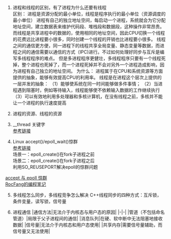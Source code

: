 
1. 进程和线程的区别，有了进程为什么还要有线程  
区别：
   进程是资源分配的最小单位，线程是程序执行的最小单位（资源调度的最小单位）
   进程有自己的独立地址空间，每启动一个进程，系统就会为它分配地址空间，建立数据表来维护代码段、堆栈段和数据段，这种操作非常昂贵。
而线程是共享进程中的数据的，使用相同的地址空间，因此CPU切换一个线程的花费远比进程要小很多，同时创建一个线程的开销也比进程要小很多。
   线程之间的通信更方便，同一进程下的线程共享全局变量、静态变量等数据，而进程之间的通信需要以通信的方式（IPC)进行。不过如何处理好同步与互斥是编写多线程程序的难点。
   但是多进程程序更健壮，多线程程序只要有一个线程死掉，整个进程也死掉了，而一个进程死掉并不会对另外一个进程造成影响，因为进程有自己独立的地址空间。
为什么：
进程属于在CPU和系统资源等方面提供的抽象，能够有效提高CPU的利用率。
线程是在进程这个层次上提供的一层并发的抽象：
（1）能够使系统在同一时间能够做多件事情；
（2）当进程遇到阻塞时，例如等待输入，线程能够使不依赖输入数据的工作继续执行
（3）可以有效地利用多处理器和多核计算机，在没有线程之前，多核并不能让一个进程的执行速度提高

2. 进程的资源、线程的资源  



3. __thread 关键字  
[参考链接]()  

4. Linux accept()/epoll_wait()惊群  
[参考链接](https://blog.csdn.net/adkada1/article/details/54583213)  
场景一：epoll_create()在fork子进程之前  
场景二：epoll_create()在fork子进程之后  
利用SO_REUSEPORT解决epoll的惊群问题  

[accept 与 epoll 惊群](https://rocfang.gitbooks.io/dev-notes/content/acceptyu_epoll_liang_qun.html)  
[RocFang的编程笔记](https://rocfang.gitbooks.io/dev-notes/content/index.html)  

5. 多线程怎么同步，多线程竞争怎么解决
   C++线程同步的四种方式：互斥锁，条件变量，读写锁，信号量

6. 进程通信
   |通信方法|无法介于内核态与用户态的原因|
   |-|-|
   |管道（不包括命名管道）|局限于父子进程间的通信|
   |消息队列|在硬、软中断中无法阻塞地接收数据|
   |信号量|无法介于内核态和用户态使用|
   |共享内存|需要信号量辅助，而信号量又无法使用|
